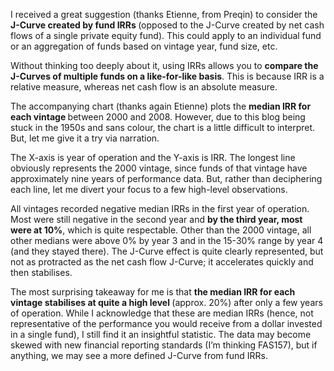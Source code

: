 <p>I received a great suggestion (thanks Etienne, from Preqin) to consider the <strong>J-Curve created by fund IRRs </strong>(opposed to the J-Curve created by net cash flows of a single private equity fund). This could apply to an individual fund or an aggregation of funds based on vintage year, fund size, etc.</p><p>Without thinking too deeply about it, using IRRs allows you to <strong>compare the J-Curves of multiple funds on a like-for-like basis</strong>. This is because IRR is a relative measure, whereas net cash flow is an absolute measure.</p><p>The accompanying chart (thanks again Etienne) plots the <strong>median IRR for each vintage </strong>between 2000 and 2008. However, due to this blog being stuck in the 1950s and sans colour, the chart is a little difficult to interpret. But, let me give it a try via narration.</p><p>The X-axis is year of operation and the Y-axis is IRR. The longest line obviously represents the 2000 vintage, since funds of that vintage have approximately nine years of performance data. But, rather than deciphering each line, let me divert your focus to a few high-level observations.</p><p>All vintages recorded negative median IRRs in the first year of operation. Most were still negative in the second year and <strong>by the third year, most were at 10%</strong>, which is quite respectable. Other than the 2000 vintage, all other medians were above 0% by year 3 and in the 15-30% range by year 4 (and they stayed there). The J-Curve effect is quite clearly represented, but not as protracted as the net cash flow J-Curve; it accelerates quickly and then stabilises.</p><p>The most surprising takeaway for me is that <strong>the median IRR for each vintage stabilises at quite a high level </strong>(approx. 20%) after only a few years of operation. While I acknowledge that these are median IRRs (hence, not representative of the performance you would receive from a dollar invested in a single fund), I still find it an insightful statistic. The data may become skewed with new financial reporting standards (I&#8217;m thinking FAS157), but if anything, we may see a more defined J-Curve from fund IRRs.</p>
